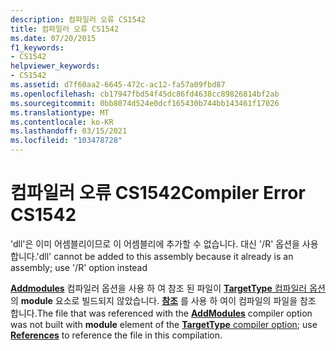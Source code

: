 ```yaml
---
description: 컴파일러 오류 CS1542
title: 컴파일러 오류 CS1542
ms.date: 07/20/2015
f1_keywords:
- CS1542
helpviewer_keywords:
- CS1542
ms.assetid: d7f60aa2-6645-472c-ac12-fa57a09fbd87
ms.openlocfilehash: cb17947fbd54f45dc86fd4638cc89826814bf2ab
ms.sourcegitcommit: 0bb8074d524e0dcf165430b744bb143461f17026
ms.translationtype: MT
ms.contentlocale: ko-KR
ms.lasthandoff: 03/15/2021
ms.locfileid: "103478728"
---
```

# <a name="compiler-error-cs1542"></a><span data-ttu-id="92939-103">컴파일러 오류 CS1542</span><span class="sxs-lookup"><span data-stu-id="92939-103">Compiler Error CS1542</span></span>

<span data-ttu-id="92939-104">'dll'은 이미 어셈블리이므로 이 어셈블리에 추가할 수 없습니다. 대신 '/R' 옵션을 사용합니다.</span><span class="sxs-lookup"><span data-stu-id="92939-104">'dll' cannot be added to this assembly because it already is an assembly; use '/R' option instead</span></span>  
  
 <span data-ttu-id="92939-105">[**Addmodules**](../language-reference/compiler-options/inputs.md#addmodules) 컴파일러 옵션을 사용 하 여 참조 된 파일이 [ **TargetType** 컴파일러 옵션](../language-reference/compiler-options/output.md#targettype)의 **module** 요소로 빌드되지 않았습니다. [**참조**](../language-reference/compiler-options/inputs.md#references) 를 사용 하 여이 컴파일의 파일을 참조 합니다.</span><span class="sxs-lookup"><span data-stu-id="92939-105">The file that was referenced with the [**AddModules**](../language-reference/compiler-options/inputs.md#addmodules) compiler option was not built with **module** element of the [**TargetType** compiler option](../language-reference/compiler-options/output.md#targettype); use [**References**](../language-reference/compiler-options/inputs.md#references) to reference the file in this compilation.</span></span>
